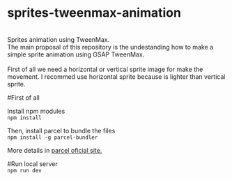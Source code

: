 # sprites-tweenmax-animation
<br>
Sprites animation using TweenMax.
<br>
The main proposal of this repository is the undestanding how to make a simple sprite animation using GSAP TweenMax.
<br><br>
First of all we need a horizontal or vertical sprite image for make the movement.
I recommed use horizontal sprite because is lighter than vertical sprite.


#First of all

Install npm modules
<br>
`npm install`

Then, install parcel to bundle the files
<br>
`npm install -g parcel-bundler`

More details in <a href="https://parceljs.org/getting_started.html" target="_blank">parcel oficial site.</a>

#Run local server
<br>
`npm run dev`
